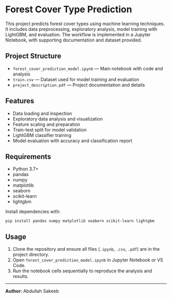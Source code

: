 # Forest Cover Type Prediction

This project predicts forest cover types using machine learning techniques. It includes data preprocessing, exploratory analysis, model training with LightGBM, and evaluation. The workflow is implemented in a Jupyter Notebook, with supporting documentation and dataset provided.

## Project Structure

- `forest_cover_prediction_model.ipynb` — Main notebook with code and analysis
- `train.csv` — Dataset used for model training and evaluation
- `project_description.pdf` — Project documentation and details

## Features

- Data loading and inspection
- Exploratory data analysis and visualization
- Feature scaling and preparation
- Train-test split for model validation
- LightGBM classifier training
- Model evaluation with accuracy and classification report

## Requirements

- Python 3.7+
- pandas
- numpy
- matplotlib
- seaborn
- scikit-learn
- lightgbm

Install dependencies with:
```
pip install pandas numpy matplotlib seaborn scikit-learn lightgbm
```

## Usage

1. Clone the repository and ensure all files (`.ipynb`, `.csv`, `.pdf`) are in the project directory.
2. Open `forest_cover_prediction_model.ipynb` in Jupyter Notebook or VS Code.
3. Run the notebook cells sequentially to reproduce the analysis and results.

---

**Author:** Abdullah Sakeeb   
